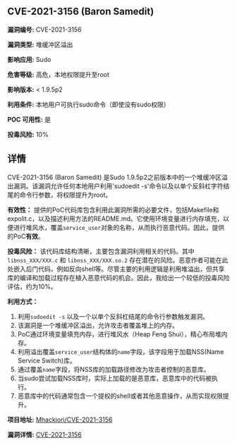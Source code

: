 ## CVE-2021-3156 (Baron Samedit)

**漏洞编号:** CVE-2021-3156

**漏洞类型:** 堆缓冲区溢出

**影响应用:** Sudo

**危害等级:** 高危，本地权限提升至root

**影响版本:** < 1.9.5p2

**利用条件:** 本地用户可执行sudo命令（即使没有sudo权限）

**POC 可用性:** 是

**投毒风险:** 10%

## 详情

CVE-2021-3156 (Baron Samedit) 是Sudo 1.9.5p2之前版本中的一个堆缓冲区溢出漏洞。该漏洞允许任何本地用户利用'sudoedit -s'命令以及以单个反斜杠字符结尾的命令行参数，将权限提升为root。

**有效性：**
提供的PoC代码库包含利用此漏洞所需的必要文件，包括Makefile和expolit.c，以及描述利用方法的README.md。它使用环境变量进行内存填充，以便进行堆风水，覆盖`service_user`对象的名称，从而执行恶意代码。因此，提供的PoC**有效**。

**投毒风险：**
该代码库结构清晰，主要包含漏洞利用相关的代码。其中 `libnss_XXX/XXX.c` 和 `libnss_XXX/XXX.so.2` 存在潜在的风险。恶意作者可能在此处嵌入后门代码，例如反向shell等。尽管主要的利用逻辑是利用堆溢出，但共享库的编译和加载过程存在植入恶意代码的机会。因此，我给出一个较低的投毒风险评估，约为10%。

**利用方式：**
1.  利用`sudoedit -s` 以及一个以单个反斜杠结尾的命令行参数触发漏洞。
2.  该漏洞是一个堆缓冲区溢出，允许攻击者覆盖堆上的内存。
3.  PoC通过环境变量填充内存，进行堆风水（Heap Feng Shui），精心布局堆内存。
4.  利用溢出覆盖`service_user`结构体的`name`字段，该字段用于加载NSS(Name Service Switch)库。
5.  通过覆盖`name`字段，将NSS库的加载路径修改为攻击者控制的恶意库。
6.  当sudo尝试加载NSS库时，实际上加载的是恶意库，恶意库中的代码被执行。
7.  恶意库中的代码通常包含一个提权的shell或者其他恶意操作，从而实现权限提升。

**项目地址:** [Mhackiori/CVE-2021-3156](https://github.com/Mhackiori/CVE-2021-3156)

**漏洞详情:** [CVE-2021-3156](https://nvd.nist.gov/vuln/detail/CVE-2021-3156)